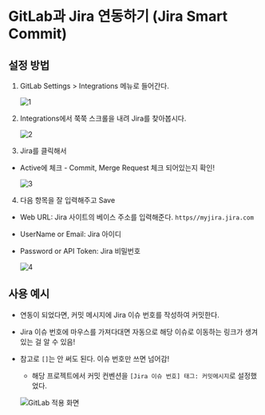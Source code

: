 # GitLab과 Jira 연동하기 (Jira Smart Commit)

## 설정 방법

1. GitLab Settings > Integrations 메뉴로 들어간다.

   ![1](https://user-images.githubusercontent.com/25563077/155924765-49e5d2ce-476b-4638-b258-e143677fefe0.png)

2. Integrations에서 쭉쭉 스크롤을 내려 Jira를 찾아봅시다.

   ![2](https://user-images.githubusercontent.com/25563077/155924849-0985e2e7-44a9-465b-9fa7-cff665b7e0ac.png)

3. Jira를 클릭해서

- Active에 체크 - Commit, Merge Request 체크 되어있는지 확인!

  ![3](https://user-images.githubusercontent.com/25563077/155924960-b9c66feb-ecf3-470d-a707-15517fa18713.png)

4. 다음 항목을 잘 입력해주고 Save

- Web URL: Jira 사이트의 베이스 주소를 입력해준다. `https//myjira.jira.com`
- UserName or Email: Jira 아이디
- Password or API Token: Jira 비밀번호

  ![4](https://user-images.githubusercontent.com/25563077/155925065-f8f0b5f3-0bdb-4b2f-b06b-dd761f985cc6.png)

## 사용 예시

- 연동이 되었다면, 커밋 메시지에 Jira 이슈 번호를 작성하여 커밋한다.
- Jira 이슈 번호에 마우스를 가져다대면 자동으로 해당 이슈로 이동하는 링크가 생겨 있는 걸 알 수 있음!
- 참고로 `[]`는 안 써도 된다. 이슈 번호만 쓰면 넘어감!

  - 해당 프로젝트에서 커밋 컨벤션을 `[Jira 이슈 번호] 태그: 커밋메시지`로 설정했었다.

  ![GitLab 적용 화면](https://user-images.githubusercontent.com/25563077/155934407-713f904c-449c-4830-90cc-0f76e8aba0b6.png)
